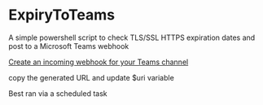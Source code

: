 # ExpiryToTeams
A simple powershell script to check TLS/SSL HTTPS expiration dates and post to a Microsoft Teams webhook

[Create an incoming webhook for your Teams channel](https://learn.microsoft.com/en-us/microsoftteams/platform/webhooks-and-connectors/how-to/add-incoming-webhook?tabs=dotnet)

copy the generated URL and update $uri variable

Best ran via a scheduled task
